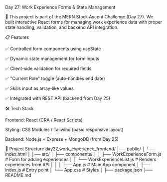 Day 27: Work Experience Forms & State Management

🚀 This project is part of the MERN Stack Ascent Challenge (Day 27).
We built interactive React forms for managing work experience data with proper state handling, validation, and backend API integration.

📋 Features

✅ Controlled form components using useState

✅ Dynamic state management for form inputs

✅ Client-side validation for required fields

✅ "Current Role" toggle (auto-handles end date)

✅ Skills input as array-like values

✅ Integrated with REST API (backend from Day 25)

🛠 Tech Stack

Frontend: React (CRA / React Scripts)

Styling: CSS Modules / Tailwind (basic responsive layout)

Backend: Node.js + Express + MongoDB (from Day 25)

📂 Project Structure
day27_work_experience_frontend/
│── public/
│   └── index.html
│
│── src/
│   ├── components/
│   │   ├── WorkExperienceForm.js   # Form for adding experiences
│   │   └── WorkExperienceList.js   # Renders experiences from API
│   │
│   ├── App.js                      # Main App component
│   ├── index.js                    # Entry point
│   └── App.css                     # Styles
│
├── package.json
├── README.md
